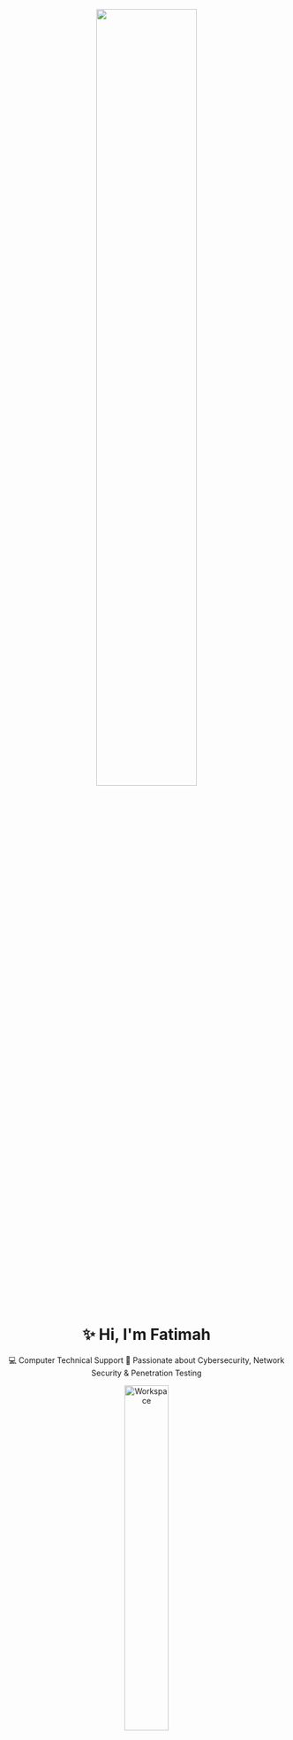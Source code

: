 <div align="center">

<img src="https://i.pinimg.com/originals/a4/c1/32/a4c132ada8c1797c0cbd93d8609a9ac4.gif" width="60%"/>  
<br>

# ✨ Hi, I'm Fatimah  
💻 Computer Technical Support
🔐 Passionate about Cybersecurity, Network Security & Penetration Testing  

<img src="https://i.pinimg.com/originals/bf/16/a0/bf16a028b29a65eebd7241df947bfffe.gif" alt="Workspace" width="40%"/>  

</div>

---

## 🛠️ Tools & Skills  

### 🔹 Cybersecurity & Networking  
![Python](https://img.shields.io/badge/Python-FFD43B?style=flat&logo=python&logoColor=darkgreen)
![Linux](https://img.shields.io/badge/Linux-FCC624?style=flat&logo=linux&logoColor=black)
![Wireshark](https://img.shields.io/badge/Wireshark-1679A7?style=flat&logo=wireshark&logoColor=white)
![Nmap](https://img.shields.io/badge/Nmap-004B87?style=flat&logo=security&logoColor=white)
![Bash](https://img.shields.io/badge/GNU%20Bash-4EAA25?style=flat&logo=GNU%20Bash&logoColor=white)
![Networking](https://img.shields.io/badge/Networking-%230072C6.svg?style=flat&logo=cisco&logoColor=white)

🔹 IT Support & Helpdesk  
![Windows](https://img.shields.io/badge/Windows-0078D6?style=flat&logo=windows&logoColor=white)
![Active Directory](https://img.shields.io/badge/Active%20Directory-003366?style=flat&logo=microsoft&logoColor=white)
![Office 365](https://img.shields.io/badge/Microsoft%20Office-DC3E15?style=flat&logo=microsoft-office&logoColor=white)
![Hardware](https://img.shields.io/badge/Hardware%20Troubleshooting-555555?style=flat&logo=dell&logoColor=white)
![Printers](https://img.shields.io/badge/Printer%20Setup-555555?style=flat&logo=hp&logoColor=white)
![Remote Support](https://img.shields.io/badge/Remote%20Support-0078D4?style=flat&logo=teamviewer&logoColor=white)
![PC Assembly](https://img.shields.io/badge/PC%20Assembly-555555?style=flat&logo=amd&logoColor=white)

🔹 General Tools  
![Git](https://img.shields.io/badge/GIT-E44C30?style=flat&logo=git&logoColor=white)
![VS Code](https://img.shields.io/badge/Visual_Studio_Code-0078D4?style=flat&logo=visual%20studio%20code&logoColor=white)
![Networking](https://img.shields.io/badge/Troubleshooting-00599C?style=flat&logo=linux&logoColor=white)

---

## 📌 About Me  

- 👩🏻‍💻 My goal is to build a career that combines both IT support and cybersecurity to provide secure and efficient solutions.  
- 📚 Currently learning **Network Analysis, Ethical Hacking basics, and Cybersecurity tools**.  
- 🌍 Enthusiastic about exploring **Linux distributions** and security testing tools.  
- ☕ Passionate about continuous learning and teamwork.  

---

## 📫 Connect with Me  
  
[![Email](https://img.shields.io/badge/Email-D14836?style=flat&logo=gmail&logoColor=white)](mailto:81nhn9@gmail.com)

---
⭐️ From [Fatimah](https://github.com/YOUR_GITHUB_l18f)  



